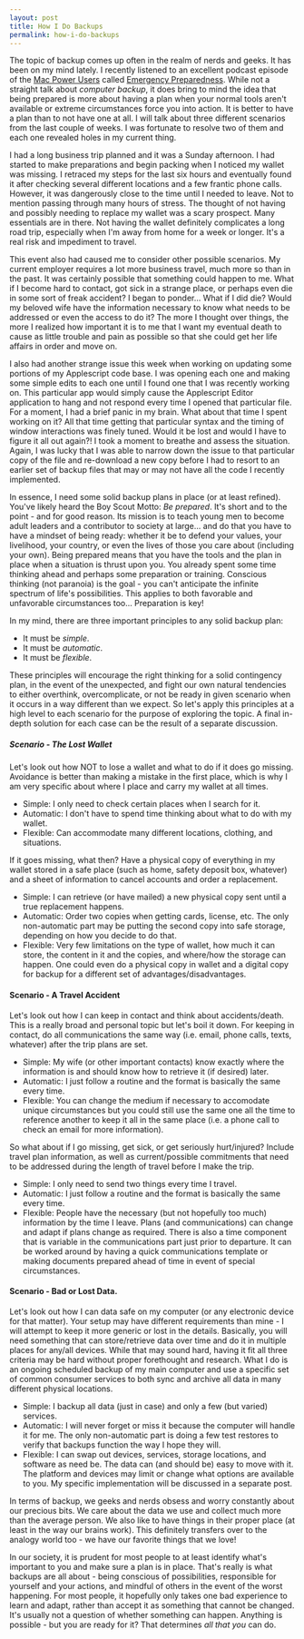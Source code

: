 ```yaml
---
layout: post
title: How I Do Backups
permalink: how-i-do-backups
---
```


The topic of backup comes up often in the realm of nerds and geeks. It has been on my mind lately. I recently listened to an excellent podcast episode of the [Mac Power Users](http://www.relay.fm/mpu) called [Emergency Preparedness](http://www.relay.fm/mpu/269).  While not a straight talk about *computer backup*, it does bring to mind the idea that being prepared is more about having a plan when your normal tools aren't available or extreme circumstances force you into action.  It is better to have a plan than to not have one at all. I will talk about three different scenarios from the last couple of weeks. I was fortunate to resolve two of them and each one revealed holes in my current thing.

I had a long business trip planned and it was a Sunday afternoon. I had started to make preparations and begin packing when I noticed my wallet was missing.  I retraced my steps for the last six hours and eventually found it after checking several different locations and a few frantic phone calls. However, it was dangerously close to the time until I needed to leave. Not to mention passing through many hours of stress.  The thought of not having and possibly needing to replace my wallet was a scary prospect. Many essentials are in there.  Not having the wallet definitely complicates a long road trip, especially when I'm away from home for a week or longer. It's a real risk and impediment to travel.

This event also had caused me to consider other possible scenarios.  My current employer requires a lot more business travel, much more so than in the past.  It was certainly possible that something could happen to me. What if I become hard to contact, got sick in a strange place, or perhaps even die in some sort of freak accident?  I began to ponder... What if I did die? Would my beloved wife have the information necessary to know what needs to be addressed or even the access to do it? The more I thought over things, the more I realized how important it is to me that I want my eventual death to cause as little trouble and pain as possible so that she could get her life affairs in order and move on.

I also had another strange issue this week when working on updating some portions of my Applescript code base.  I was opening each one and making some simple edits to each one until I found one that I was recently working on.  This particular app would simply cause the Applescript Editor application to hang and not respond every time I opened that particular file.  For a moment, I had a brief panic in my brain.  What about that time I spent working on it?  All that time getting that particular syntax and the timing of window interactions was finely tuned.  Would it be lost and would I have to figure it all out again?! I took a moment to breathe and assess the situation. Again, I was lucky that I was able to narrow down the issue to that particular copy of the file and re-download a new copy before I had to resort to an earlier set of backup files that may or may not have all the code I recently implemented.

In essence, I need some solid backup plans in place (or at least refined). You've likely heard the Boy Scout Motto: *Be prepared*. It's short and to the point - and for good reason. Its mission is to teach young men to become adult leaders and a contributor to society at large... and do that you have to have a mindset of being ready: whether it be to defend your values, your livelihood, your country, or even the lives of those you care about (including your own). Being prepared means that you have the tools and the plan in place when a situation is thrust upon you. You already spent some time thinking ahead and perhaps some preparation or training. Conscious thinking (not paranoia) is the goal - you can't anticipate the infinite spectrum of life's possibilities. This applies to both favorable and unfavorable circumstances too... Preparation is key!

In my mind, there are three important principles to any solid backup plan:

- It must be *simple*.
- It must be *automatic*.
- It must be *flexible*.

These principles will encourage the right thinking for a solid contingency plan, in the event of the unexpected, and fight our own natural tendencies to either overthink, overcomplicate, or not be ready in given scenario when it occurs in a way different than we expect. So let's apply this principles at a high level to each scenario for the purpose of exploring the topic.  A final in-depth solution for each case can be the result of a separate discussion.

##### Scenario - The Lost Wallet
Let's look out how NOT to lose a wallet and what to do if it does go missing. Avoidance is better than making a mistake in the first place, which is why I am very specific about where I place and carry my wallet at all times.

- Simple: I only need to check certain places when I search for it.
- Automatic: I don't have to spend time thinking about what to do with my wallet.
- Flexible: Can accommodate many different locations, clothing, and situations.

If it goes missing, what then? Have a physical copy of everything in my wallet stored in a safe place (such as home, safety deposit box, whatever) and a sheet of information to cancel accounts and order a replacement.

- Simple: I can retrieve (or have mailed) a new physical copy sent until a true replacement happens.
- Automatic: Order two copies when getting cards, license, etc. The only non-automatic part may be putting the second copy into safe storage, depending on how you decide to do that.
- Flexible: Very few limitations on the type of wallet, how much it can store, the content in it and the copies, and where/how the storage can happen. One could even do a physical copy in wallet and a digital copy for backup for a different set of advantages/disadvantages.

#### Scenario - A Travel Accident
Let's look out how I can keep in contact and think about accidents/death. This is a really broad and personal topic but let's boil it down.  For keeping in contact, do all communications the same way (i.e. email, phone calls, texts, whatever) after the trip plans are set.

- Simple: My wife (or other important contacts) know exactly where the information is and should know how to retrieve it (if desired) later.
- Automatic: I just follow a routine and the format is basically the same every time.
- Flexible: You can change the medium if necessary to accomodate unique circumstances but you could still use the same one all the time to reference another to keep it all in the same place (i.e. a phone call to check an email for more information).

So what about if I go missing, get sick, or get seriously hurt/injured? Include travel plan information, as well as current/possible commitments that need to be addressed during the length of travel before I make the trip.

- Simple: I only need to send two things every time I travel.
- Automatic: I just follow a routine and the format is basically the same every time.
- Flexible: People have the necessary (but not hopefully too much) information by the time I leave. Plans (and communications) can change and adapt if plans change as required. There is also a time component that is variable in the communications part just prior to departure.  It can be worked around by having a quick communications template or making documents prepared ahead of time in event of special circumstances.

#### Scenario - Bad or Lost Data.
Let's look out how I can data safe on my computer (or any electronic device for that matter). Your setup may have different requirements than mine - I will attempt to keep it more generic or lost in the details. Basically, you will need something that can store/retrieve data over time and do it in multiple places for any/all devices. While that may sound hard, having it fit all three criteria may be hard without proper forethought and research.  What I do is an ongoing scheduled backup of my main computer and use a specific set of common consumer services to both sync and archive all data in many different physical locations.

- Simple: I backup all data (just in case) and only a few (but varied) services.
- Automatic: I will never forget or miss it because the computer will handle it for me. The only non-automatic part is doing a few test restores to verify that backups function the way I hope they will.
- Flexible: I can swap out devices, services, storage locations, and software as need be. The data can (and should be) easy to move with it.  The platform and devices may limit or change what options are available to you. My specific implementation will be discussed in a separate post.

In terms of backup, we geeks and nerds obsess and worry constantly about our precious bits. We care about the data we use and collect much more than the average person.  We also like to have things in their proper place (at least in the way our brains work).  This definitely transfers over to the analogy world too - we have our favorite things that we love!

In our society, it is prudent for most people to at least identify what's important to you and make sure a plan is in place. That's really is what backups are all about - being conscious of possibilities, responsible for yourself and your actions, and mindful of others in the event of the worst happening.  For most people, it hopefully only takes one bad experience to learn and adapt, rather than accept it as something that cannot be changed.  It's usually not a question of whether something can happen. Anything is possible - but you are ready for it?  That determines *all that you* can do.
